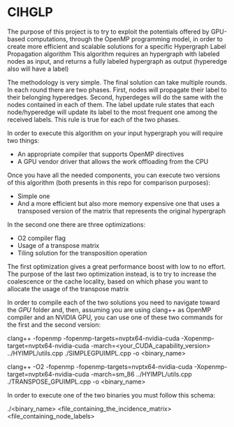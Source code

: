 # CIHGLP

The purpose of this project is to try to exploit the potentials offered by GPU-based computations, through the OpenMP programming model, in order to create more efficient and scalable solutions for a specific Hypergraph Label Propagation algorithm
This algorithm requires an hypergraph with labeled nodes as input, and returns a fully labeled hypergraph as output (hyperedge also will have a label)

The methodology is very simple. The final solution can take multiple rounds. In each round there are two phases. First, nodes will propagate their label to their belonging hyperedges. Second, hyperdeges will do the same with the nodes contained in each of them.
The label update rule states that each node/hyperedge will update its label to the most frequent one among the received labels. This rule is true for each of the two phases.

In order to execute this algorithm on your input hypergraph you will require two things:
- An appropriate compiler that supports OpenMP directives
- A GPU vendor driver that allows the work offloading from the CPU

Once you have all the needed components, you can execute two versions of this algorithm (both presents in this repo for comparison purposes):
- Simple one
- And a more efficient but also more memory expensive one that uses a transposed version of the matrix that represents the original hypergraph

In the second one there are three optimizations:
- O2 compiler flag
- Usage of a transpose matrix
- Tiling solution for the transposition operation

The first optimization gives a great performance boost with low to no effort.
The purpose of the last two optimization instead, is to try to increase the coalescence or the cache locality, based on which phase you want to allocate the usage of the transpose matrix


In order to compile each of the two solutions you need to navigate toward the *GPU* folder and, then, assuming you are using clang++ as OpenMP compiler and an NVIDIA GPU, you can use one of these two commands for the first and the second version:

clang++ -fopenmp -fopenmp-targets=nvptx64-nvidia-cuda -Xopenmp-target=nvptx64-nvidia-cuda -march=<your_CUDA_capability_version> ../HYIMPL/utils.cpp ./SIMPLEGPUIMPL.cpp -o <binary_name>

clang++ -O2 -fopenmp -fopenmp-targets=nvptx64-nvidia-cuda -Xopenmp-target=nvptx64-nvidia-cuda -march=sm_86 ../HYIMPL/utils.cpp ./TRANSPOSE_GPUIMPL.cpp -o <binary_name>

In order to execute one of the two binaries you must follow this schema:

./<binary_name> <file_containing_the_incidence_matrix> <file_containing_node_labels>
